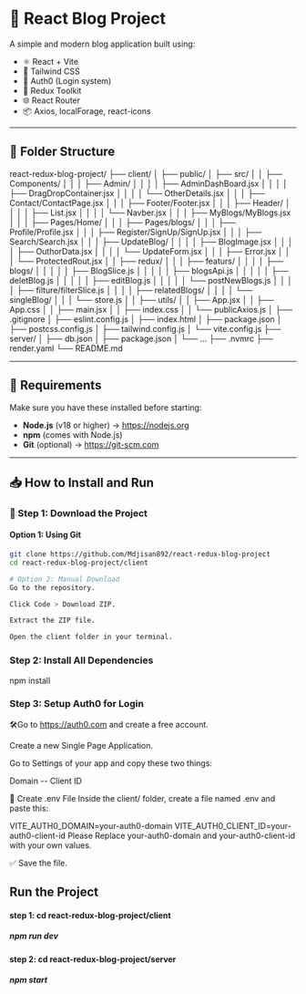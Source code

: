 # 📝 React Blog Project

A simple and modern blog application built using:

- ⚛️ React + Vite
- 🎨 Tailwind CSS
- 🔐 Auth0 (Login system)
- 🧠 Redux Toolkit
- 🌐 React Router
- 📦 Axios, localForage, react-icons

---

## 📁 Folder Structure

react-redux-blog-project/
├── client/
│ ├── public/
│ ├── src/
│ │ ├── Components/
│ │ │ ├── Admin/
│ │ │ │ ├── AdminDashBoard.jsx
│ │ │ │ ├── DragDropContainer.jsx
│ │ │ │ └── OtherDetails.jsx
│ │ │ ├── Contact/ContactPage.jsx
│ │ │ ├── Footer/Footer.jsx
│ │ │ ├── Header/
│ │ │ │ ├── List.jsx
│ │ │ │ └── Navber.jsx
│ │ │ ├── MyBlogs/MyBlogs.jsx
│ │ │ ├── Pages/Home/
│ │ │ ├── Pages/blogs/
│ │ │ ├── Profile/Profile.jsx
│ │ │ ├── Register/SignUp/SignUp.jsx
│ │ │ ├── Search/Search.jsx
│ │ │ ├── UpdateBlog/
│ │ │ │ ├── BlogImage.jsx
│ │ │ │ ├── OuthorData.jsx
│ │ │ │ └── UpdateForm.jsx
│ │ │ ├── Error.jsx
│ │ │ └── ProtectedRout.jsx
│ │ ├── redux/
│ │ │ ├── featurs/
│ │ │ │ ├── blogs/
│ │ │ │ │ ├── BlogSlice.js
│ │ │ │ │ ├── blogsApi.js
│ │ │ │ │ ├── deletBlog.js
│ │ │ │ │ ├── editBlog.js
│ │ │ │ │ └── postNewBlogs.js
│ │ │ │ ├── filture/filterSlice.js
│ │ │ │ ├── relatedBlogs/
│ │ │ │ └── singleBlog/
│ │ │ └── store.js
│ │ ├── utils/
│ │ ├── App.jsx
│ │ ├── App.css
│ │ ├── main.jsx
│ │ ├── index.css
│ │ └── publicAxios.js
│ ├── .gitignore
│ ├── eslint.config.js
│ ├── index.html
│ ├── package.json
│ ├── postcss.config.js
│ ├── tailwind.config.js
│ └── vite.config.js
├── server/
│ ├── db.json
│ ├── package.json
│ └── ...
├── .nvmrc
├── render.yaml
└── README.md

---

## 🧰 Requirements

Make sure you have these installed before starting:

- **Node.js** (v18 or higher) → https://nodejs.org  
- **npm** (comes with Node.js)  
- **Git** (optional) → https://git-scm.com

---

## 📥 How to Install and Run

### 📌 Step 1: Download the Project

#### Option 1: Using Git

```bash
git clone https://github.com/Mdjisan892/react-redux-blog-project
cd react-redux-blog-project/client

# Option 2: Manual Download
Go to the repository.

Click Code > Download ZIP.

Extract the ZIP file.

Open the client folder in your terminal.
```
###  Step 2: Install All Dependencies
npm install

### Step 3: Setup Auth0 for Login
🛠Go to https://auth0.com and create a free account.

Create a new Single Page Application.

Go to Settings of your app and copy these two things:

Domain -- Client ID

🧾 Create .env File
Inside the client/ folder, create a file named .env and paste this:

VITE_AUTH0_DOMAIN=your-auth0-domain
VITE_AUTH0_CLIENT_ID=your-auth0-client-id
Please Replace your-auth0-domain and your-auth0-client-id with your own values.

✅ Save the file.

## Run the Project
#### step 1: cd react-redux-blog-project/client 
##### npm run dev
#### step 2: cd react-redux-blog-project/server
##### npm start
